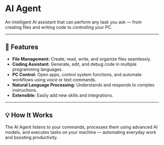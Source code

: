 # AI Agent

An intelligent AI assistant that can perform any task you ask — from creating files and writing code to controlling your PC.

---

## 🚀 Features

- **File Management:** Create, read, write, and organize files seamlessly.
- **Coding Assistant:** Generate, edit, and debug code in multiple programming languages.
- **PC Control:** Open apps, control system functions, and automate workflows using voice or text commands.
- **Natural Language Processing:** Understands and responds to complex instructions.
- **Extensible:** Easily add new skills and integrations.

---

## 💡 How It Works

The AI Agent listens to your commands, processes them using advanced AI models, and executes tasks on your machine — automating everyday work and boosting productivity.
